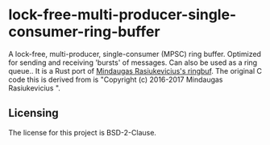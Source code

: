 # lock-free-multi-producer-single-consumer-ring-buffer

A lock-free, multi-producer, single-consumer (MPSC) ring buffer. Optimized for sending and receiving 'bursts' of messages. Can also be used as a ring queue.. It is a Rust port of [Mindaugas Rasiukevicius's ringbuf](https://github.com/rmind/ringbuf). The original C code this is derived from is "Copyright (c) 2016-2017 Mindaugas Rasiukevicius <rmind at noxt eu>".


## Licensing

The license for this project is BSD-2-Clause.

[lock-free-multi-producer-single-consumer-ring-buffer]: https://github.com/lemonrock/lock-free-multi-producer-single-consumer-ring-buffer "lock-free-multi-producer-single-consumer-ring-buffer GitHub page"
